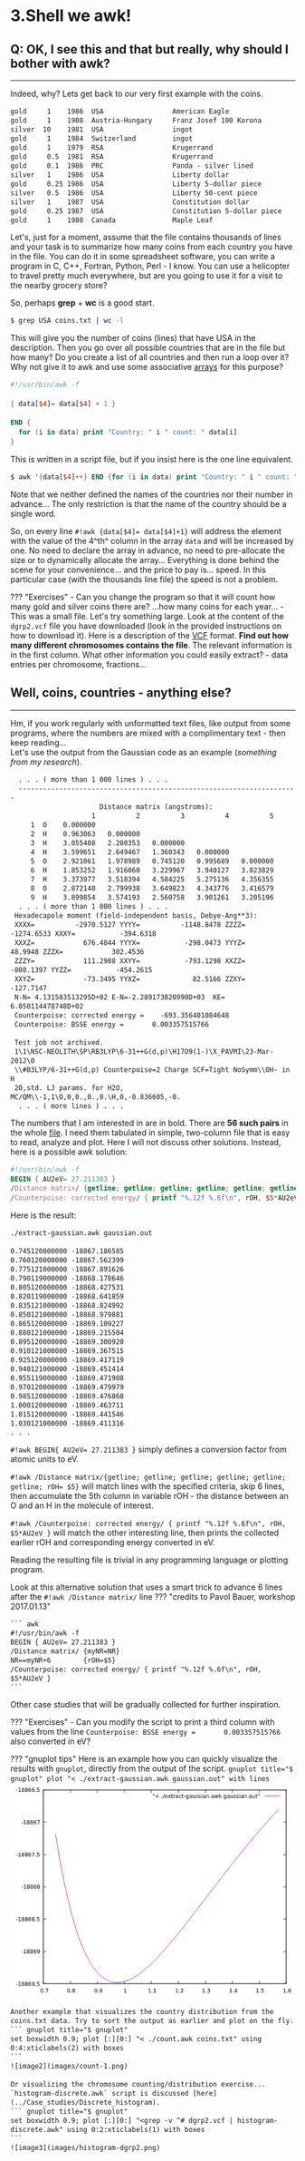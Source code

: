 # 3.Shell we awk!

## Q: OK, I see this and that but really, why should I bother with awk?
<hr />
Indeed, why? Lets get back to our very first example with the coins.

``` text title="coins.txt"
gold     1    1986  USA                 American Eagle
gold     1    1908  Austria-Hungary     Franz Josef 100 Korona
silver  10    1981  USA                 ingot
gold     1    1984  Switzerland         ingot
gold     1    1979  RSA                 Krugerrand
gold     0.5  1981  RSA                 Krugerrand
gold     0.1  1986  PRC                 Panda - silver lined
silver   1    1986  USA                 Liberty dollar
gold     0.25 1986  USA                 Liberty 5-dollar piece
silver   0.5  1986  USA                 Liberty 50-cent piece
silver   1    1987  USA                 Constitution dollar
gold     0.25 1987  USA                 Constitution 5-dollar piece
gold     1    1988  Canada              Maple Leaf
```

Let's, just for a moment, assume that the file contains thousands of lines and your task is to summarize how many coins from each country you have in the file. 
You can do it in some spreadsheet software, you can write a program in C, C++, Fortran, Python, Perl - I know. You can use a helicopter to travel pretty much everywhere, but are you going to use it for a visit to the nearby grocery store? 

So, perhaps **grep** + **wc** is a good start. 

``` bash
$ grep USA coins.txt | wc -l
```

This will give you the number of coins (lines) that have USA in the description. Then you go over all possible countries that are in the file but how many? Do you create a list of all countries and then run a loop over it? Why not give it to awk and use some associative [arrays](http://www.gnu.org/software/gawk/manual/gawk.html#Arrays) for this purpose?

``` awk title="count.awk"
#!/usr/bin/awk -f

{ data[$4]= data[$4] + 1 }

END {
  for (i in data) print "Country: " i " count: " data[i]
}
```

This is written in a script file, but if you insist here is the one line equivalent.

``` awk
$ awk '{data[$4]++} END {for (i in data) print "Country: " i " count: " data[i]}' coins.txt
```

Note that we neither defined the names of the countries nor their number in advance... The only restriction is that the name of the country should be a single word.

So, on every line `#!awk {data[$4]= data[$4]+1}` will address the element with the value of the 4^th^ column in the array `data` and will be increased by one. No need to declare the array in advance, no need to pre-allocate the size or to dynamically allocate the array... Everything is done behind the scene for your convenience... and the price to pay is... speed. In this particular case (with the thousands line file) the speed is not a problem.

??? "Exercises"
    - Can you change the program so that it will count how many gold and silver coins there are? ...how many coins for each year...
    - This was a small file. Let's try something large. Look at the content of the `dgrp2.vcf` file you have downloaded (look in the provided instructions on how to download it). Here is a description of the [VCF](http://genome.ucsc.edu/FAQ/FAQformat.html#format10.1) format. **Find out how many different chromosomes contains the file**. The relevant information is in the first column. What other information you could easily extract? - data entries per chromosome, fractions...

## Well, coins, countries - anything else?
---
Hm, if you work regularly with unformatted text files, like output from some programs, where the numbers are mixed with a complimentary text - then keep reading...         
Let's use the output from the Gaussian code as an example (*something from my research*).

``` text hl_lines="3 9 21" title="gaussian.out"
  . . . ( more than 1 000 lines ) . . .
  ---------------------------------------------------------------------
                      Distance matrix (angstroms):
                    1          2          3          4          5
     1  O    0.000000
     2  H    0.963063   0.000000
     3  H    3.055408   2.200353   0.000000
     4  H    3.599651   2.649467   1.360343   0.000000
     5  O    2.921061   1.978989   0.745120   0.995689   0.000000
     6  H    1.853252   1.916060   3.229967   3.940127   3.023829
     7  H    3.373977   3.518394   4.584225   5.275136   4.356355
     8  O    2.872140   2.799938   3.649823   4.343776   3.416579
     9  H    3.899854   3.574193   2.560758   3.901261   3.205196
  . . . ( more than 1 000 lines ) . . .
 Hexadecapole moment (field-independent basis, Debye-Ang**3):
 XXXX=          -2970.5127 YYYY=          -1148.8478 ZZZZ=          -1274.6533 XXXY=           -394.6318
 XXXZ=            676.4844 YYYX=           -298.0473 YYYZ=             48.9948 ZZZX=            302.4536
 ZZZY=            111.2988 XXYY=           -793.1298 XXZZ=           -808.1397 YYZZ=           -454.2615
 XXYZ=            -73.3495 YYXZ=             82.5166 ZZXY=           -127.7147
 N-N= 4.131583513295D+02 E-N=-2.289173820990D+03  KE= 6.050114478748D+02
 Counterpoise: corrected energy =    -693.356401084648
 Counterpoise: BSSE energy =       0.003357515766

 Test job not archived.
 1\1\NSC-NEOLITH\SP\RB3LYP\6-31++G(d,p)\H17O9(1-)\X_PAVMI\23-Mar-2012\0
 \\#B3LYP/6-31++G(d,p) Counterpoise=2 Charge SCF=Tight NoSymm\\OH- in H
 2O,std. LJ params. for H2O, MC/QM\\-1,1\O,0,0.,0.,0.\H,0,-0.836605,-0.
  . . . ( more lines ) . . .
```
The numbers that I am interested in are in bold. There are **56 such pairs** in the whole [file](https://github.com/pmitev/to-awk-or-not/raw/master/docs/data/gaussian.out). I need them tabulated in simple, two-column file that is easy to read, analyze and plot. Here I will not discuss other solutions. Instead, here is a possible awk solution:

``` awk title="extract-gaussian.awk"
#!/usr/bin/awk -f
BEGIN { AU2eV= 27.211383 }
/Distance matrix/ {getline; getline; getline; getline; getline; getline; rOH= $5}
/Counterpoise: corrected energy/ { printf "%.12f %.6f\n", rOH, $5*AU2eV }
```

Here is the result:
``` hl_lines="1"
./extract-gaussian.awk gaussian.out

0.745120000000 -18867.186585
0.760120000000 -18867.562399
0.775121000000 -18867.891626
0.790119000000 -18868.178646
0.805120000000 -18868.427531
0.820119000000 -18868.641859
0.835121000000 -18868.824992
0.850121000000 -18868.979881
0.865120000000 -18869.109227
0.880121000000 -18869.215504
0.895120000000 -18869.300920
0.910121000000 -18869.367515
0.925120000000 -18869.417119
0.940121000000 -18869.451414
0.955119000000 -18869.471908
0.970120000000 -18869.479979
0.985120000000 -18869.476868
1.000120000000 -18869.463711
1.015120000000 -18869.441546
1.030121000000 -18869.411316
. . .
```

`#!awk BEGIN{ AU2eV= 27.211383 }` simply defines a conversion factor from atomic units to eV.

`#!awk /Distance matrix/{getline; getline; getline; getline; getline; getline; rOH= $5}` will match lines with the specified criteria, skip 6 lines, then accumulate the 5th column in variable rOH - the distance between an O and an H in the molecule of interest.

`#!awk /Counterpoise: corrected energy/ { printf "%.12f %.6f\n", rOH, $5*AU2eV }` will match the other interesting line, then prints the collected earlier rOH and corresponding energy converted in eV.

Reading the resulting file is trivial in any programming language or plotting program.

Look at this alternative solution that uses a smart trick to advance 6 lines after the `#!awk /Distance matrix/` line 
??? "credits to Pavol Bauer, workshop 2017.01.13"

    ``` awk
    #!/usr/bin/awk -f
    BEGIN { AU2eV= 27.211383 }
    /Distance matrix/ {myNR=NR}
    NR==myNR+6        {rOH=$5}
    /Counterpoise: corrected energy/ { printf "%.12f %.6f\n", rOH, $5*AU2eV }
    ```
Other case studies that will be gradually collected for further inspiration.

??? "Exercises"
    - Can you modify the script to print a third column with values from the line `Counterpoise: BSSE energy =       0.003357515766` also converted in eV?

??? "gnuplot tips"
    Here is an example how you can quickly visualize the results with `gnuplot`, directly from the output of the script.
    ``` gnuplot title="$ gnuplot"
    plot "< ./extract-gaussian.awk gaussian.out" with lines
    ```
    ![image1](images/extract-gaussian.png)

    Another example that visualizes the country distribution from the coins.txt data. Try to sort the output as earlier and plot on the fly.
    ``` gnuplot title="$ gnuplot"
    set boxwidth 0.9; plot [:][0:] "< ./count.awk coins.txt" using 0:4:xticlabels(2) with boxes
    ```
    ![image2](images/count-1.png)

    Or visualizing the chromosome counting/distribution exercise... `histogram-discrete.awk` script is discussed [here](../Case_studies/Discrete_histogram).
    ``` gnuplot title="$ gnuplot"
    set boxwidth 0.9; plot [:][0:] "<grep -v ^# dgrp2.vcf | histogram-discrete.awk" using 0:2:xticlabels(1) with boxes
    ```
    ![image3](images/histogram-dgrp2.png)